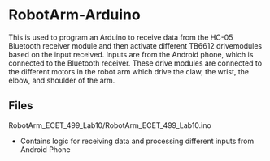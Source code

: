 # RobotArm-Arduino
This is used to program an Arduino to receive data from the HC-05 Bluetooth receiver module and then activate different TB6612 drivemodules based on the input received. Inputs are from the Android phone, which is connected to the Bluetooth receiver. These 
 drive modules are connected to the different motors in the robot arm which drive the claw, the wrist, the elbow, and shoulder 
 of the arm.  

## Files

RobotArm_ECET_499_Lab10/RobotArm_ECET_499_Lab10.ino
  - Contains logic for receiving data and processing different inputs from Android Phone
